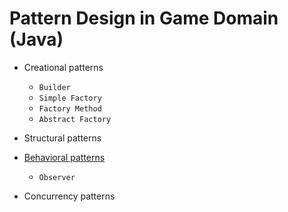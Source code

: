Pattern Design in Game Domain (Java)
==============

* Creational patterns
  * ```Builder```
  * ```Simple Factory```
  * ```Factory Method```
  * ```Abstract Factory```

* Structural patterns

* [Behavioral patterns](https://github.com/victorakamon/pattern-design/tree/master/src/behavioral)
  * ```Observer```
  
* Concurrency patterns
